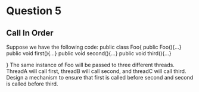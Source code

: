 # Question 5
## Call In Order
Suppose we have the following code:
public class Foo{
	public Foo(){...}
	public void first(){...}
	public void second(){...}
	public void third(){...}

}
The same instance of Foo will be passed to three different threads. ThreadA will call first, threadB will call second, and threadC will call third. Design a mechanism to ensure that first is called before second and second is called before third.
